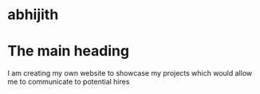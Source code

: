 # abhijith
<html>
<body>
<h1> The main heading </h1>
<p> I am creating my own website to showcase my projects which would allow me to communicate to potential hires </p>
</body>
</html>
